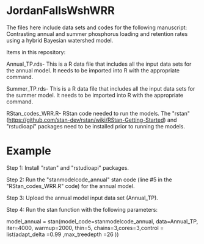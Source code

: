 # JordanFallsWshWRR
The files here include data sets and codes for the following manuscript: Contrasting annual and summer phosphorus loading and retention rates using a hybrid Bayesian watershed model.

Items in this repository:

Annual_TP.rds- This is a R data file that includes all the input data sets for the annual model. It needs to be imported into R with the appropriate command.

Summer_TP.rds- This is a R data file that includes all the input data sets for the summer model. It needs to be imported into R with the appropriate command.

RStan_codes_WRR.R- RStan code needed to run the models. The "rstan" (https://github.com/stan-dev/rstan/wiki/RStan-Getting-Started) and "rstudioapi" packages need to be installed prior to running the models. 
# Example
Step 1: Install "rstan" and "rstudioapi" packages. 

Step 2: Run the "stanmodelcode_annual" stan code (line #5 in the "RStan_codes_WRR.R" code) for the annual model.

Step 3: Upload the annual model input data set (Annual_TP).

Step 4: Run the stan function with the following parameters:

model_annual = stan(model_code=stanmodelcode_annual, data=Annual_TP, iter=4000, warmup=2000, thin=5, chains=3,cores=3,control = list(adapt_delta =0.99 ,max_treedepth =26 ))
